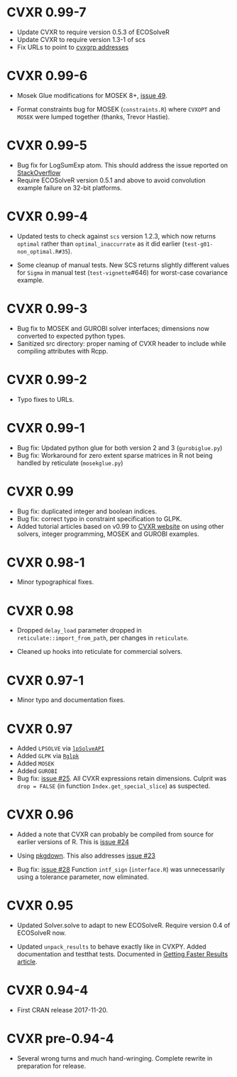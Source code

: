 # CVXR 0.99-7

* Update CVXR to require version 0.5.3 of ECOSolveR
* Update CVXR to require version 1.3-1 of scs
* Fix URLs to point to [cvxgrp addresses](https://www.cvxgrp.org)

# CVXR 0.99-6

* Mosek Glue modifications for MOSEK 8+, [issue 49](https://github.com/anqif/CVXR/issues/49).

* Format constraints bug for MOSEK (`constraints.R`) where `CVXOPT`
  and `MOSEK` were lumped together (thanks, Trevor Hastie).

# CVXR 0.99-5

* Bug fix for LogSumExp atom. This should address the issue reported
  on [StackOverflow](https://stackoverflow.com/questions/55737567/extension-to-the-cvxr-example-cvxr-kelly-strategy-not-dcp-compliant)
* Require ECOSolveR version 0.5.1 and above to avoid convolution
  example failure on 32-bit platforms.

# CVXR 0.99-4

* Updated tests to check against `scs` version 1.2.3, which now
  returns `optimal` rather than `optimal_inaccurrate` as it did
  earlier (`test-g01-non_optimal.R#35`).

* Some cleanup of manual tests. New SCS returns slightly different
  values for `Sigma` in manual test (`test-vignette`#646) for
  worst-case covariance example.

# CVXR 0.99-3

* Bug fix to MOSEK and GUROBI solver interfaces; dimensions now
  converted to expected python types.
* Sanitized src directory: proper naming of CVXR header to include
  while compiling attributes with Rcpp.

# CVXR 0.99-2

* Typo fixes to URLs.

# CVXR 0.99-1

* Bug fix: Updated python glue for both version 2 and 3
(`gurobiglue.py`)
* Bug fix: Workaround for zero extent sparse matrices in R not being
  handled by reticulate (`mosekglue.py`)

# CVXR 0.99

* Bug fix: duplicated integer and boolean indices. 
* Bug fix: correct typo in constraint specification to GLPK.
* Added tutorial articles based on v0.99 to [CVXR
website](https://cvxr.rbind.io) on using other solvers, integer
programming, MOSEK and GUROBI examples. 

# CVXR 0.98-1

* Minor typographical fixes.

# CVXR 0.98

* Dropped `delay_load` parameter dropped in
  `reticulate::import_from_path`, per changes in `reticulate`.

* Cleaned up hooks into reticulate for commercial solvers.

# CVXR 0.97-1

* Minor typo and documentation fixes.

# CVXR 0.97

* Added `LPSOLVE` via [`lpSolveAPI`](https://cran.r-project.org/package=lpSolveAPI)
* Added `GLPK` via [`Rglpk`](https://cran.r-project.org/package=Rglpk)
* Added `MOSEK` 
* Added `GUROBI`
* Bug fix: [issue #25](https://github.com/anqif/CVXR/issues/25). 
  All CVXR expressions retain dimensions. Culprit was `drop =
  FALSE` (in function `Index.get_special_slice`) as suspected.  
  
# CVXR 0.96 

* Added a note that CVXR can probably be compiled from source for
  earlier versions of R. This is [issue
  #24](https://github.com/anqif/CVXR/issues/24)

* Using [pkgdown](https://pkgdown.r-lib.org). This also addresses
  [issue #23](https://github.com/anqif/CVXR/issues/23)

* Bug fix: [issue #28](https://github.com/anqif/CVXR/issues/28)
  Function `intf_sign` (`interface.R`) was unnecessarily using a
  tolerance parameter, now eliminated.
  
# CVXR 0.95

* Updated Solver.solve to adapt to new ECOSolveR. Require version 0.4 of
  ECOSolveR now. 

* Updated `unpack_results` to behave exactly like in CVXPY. Added
  documentation and testthat tests. Documented in [Getting Faster
  Results article](https://cvxr.rbind.io/cvxr_examples/cvxr_speed/).
  

# CVXR 0.94-4

* First CRAN release 2017-11-20. 

# CVXR pre-0.94-4

* Several wrong turns and much hand-wringing. Complete rewrite in
  preparation for release.
